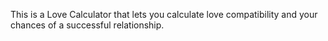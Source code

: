 This is a Love Calculator that lets you calculate love compatibility and your chances of a successful relationship.